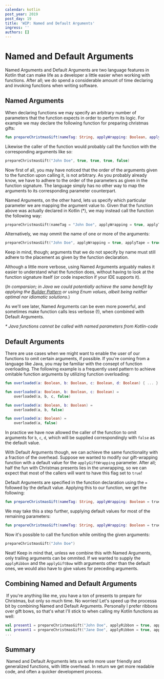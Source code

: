 ```yaml
---
calendar: kotlin
post_year: 2019
post_day: 19
title: 'WIP: Named and Default Arguments'
ingress: ''
authors: []
---
```

# Named and Default Arguments

Named Arguments and Default Arguments are two language features in Kotlin that can make life as a developer a little easier when working with functions. After all; we do spend a considerable amount of time declaring and invoking functions when writing software.

## Named Arguments

When declaring functions we may specify an arbitrary number of parameters that the function expects in order to perform its logic. For example we may declare the following function for preparing christmas gifts:

```kotlin
fun prepareChristmasGift(nameTag: String, applyWrapping: Boolean, applyTape: Boolean, applyRibbon: Boolean, applyGiftBow: Boolean) { ... }
```

Likewise the caller of the function would probably call the function with the corresponding arguments like so:

```kotlin
prepareChristmasGift("John Doe", true, true, true, false)
```

Now first of all, you may have noticed that the order of the arguments given to the function upon calling it, is not arbitrary. As you probably already know, we have to adhere to the order of the parameters as given in the function signature. The language simply has no other way to map the arguments to its corresponding parameter counterpart.

Named Arguments, on the other hand, lets us specify which particular parameter we are mapping the argument value to. Given that the function above was actually declared in Kotlin (\*), we may instead call the function the following way:

```kotlin
prepareChristmasGift(nameTag = "John Doe", applyWrapping = true, applyTape = true, applyRibbon = true, applyGiftBow = false)
```

Alternatively, we may ommit the name of one or more of the arguments:
​
```kotlin
prepareChristmasGift("John Doe", applyWrapping = true, applyTape = true, applyRibbon = true, applyGiftBow = false)
```

Keep in mind, though; arguments that we do not specify by name must still adhere to the placement as given by the function declaration.

Although a little more verbose, using Named Arguments arguably makes it easier to understand what the function does, without having to look at the function signature itself (or code inspection if your IDE supports it).

(_In comparsion; in Java we could potentially achieve the same benefit by applying the [Builder Pattern](https://en.wikipedia.org/wiki/Builder_patternhttps://en.wikipedia.org/wiki/Builder_pattern) or using Enum values, albeit being neither optimal nor idiomatic solutions._)

As we'll see later, Named Arguments can be even more powerful, and sometimes make function calls less verbose (!), when combined with Default Arguments.

_\* Java functions cannot be called with named parameters from Kotlin-code_

## Default Arguments

There are use cases when we might want to enable the user of our functions to omit certain arguments, if possible. If you're coming from a language like Java, you may be familiar with the consept of function overloading. The following example is a frequently used pattern to achieve omitable function arguments by utilizing function overloading:

```kotlin
fun overloaded(a: Boolean, b: Boolean, c: Boolean, d: Boolean) { ... }

fun overloaded(a: Boolean, b: Boolean, c: Boolean) =
    overloaded(a, b, c, false)

fun overloaded(a: Boolean, b: Boolean) =
    overloaded(a, b, false)

fun overloaded(a: Boolean) =
    overloaded(a, false)
```

In practice we have now allowed the caller of the function to omit arguments for `b`, `c`, `d`, which will be supplied correspondingly with `false` as the default value.

With Default Arguments though, we can achieve the same functionality with a fraction of the overhead. Suppose we wanted to modify our gift-wrapping function with a default value for the `applyGiftWrapping` parameter. After all; half the fun with Christmas presents lies in the unwrapping, so we can expect that most of the callers will want to have this flag set to `true`!

Default Arguments are specified in the function declaration using the `=` followed by the default value. Applying this to our function, we get the following:

```kotlin
fun prepareChristmasGift(nameTag: String, applyWrapping: Boolean = true, applyTape: Boolean, applyRibbon: Boolean, applyGiftBow: Boolean) { ... }
```

We may take this a step further, supplying default values for most of the remaining parameters:

```kotlin
fun prepareChristmasGift(nameTag: String, applyWrapping: Boolean = true, applyTape: Boolean = true, applyRibbon: Boolean = false, applyGiftBow: Boolean = true) { ... }
```

Now it's possible to call the function while omiting the given arguments:

```kotlin
prepareChristmasGift("John Doe")
```

Neat! Keep in mind that, unless we combine this with Named Arguments, only trailing arguments can be ommited. If we wanted to supply the `applyRibbon` and the `applyGiftBow` with arguments other than the default ones, we would also have to give values for preceding arguments.
​
## Combining Named and Default Arguments
​
If you're anything like me, you have a ton of presents to prepare for Christmas, but only so much time. No worries! Let's speed up the processa bit by combining Named and Default Arguments. Personally I prefer ribbons over gift bows, so that's what I'll stick to when calling my Kotlin functions as well:
​
```kotlin
val present1 = prepareChristmasGift("John Doe", applyRibbon = true, applyGiftBow = false)
val present1 = prepareChristmasGift("Jane Doe", applyRibbon = true, applyGiftBow = false)
...
```

## Summary
​
Named and Default Arguments lets us write more user friendly and generalized functions, with little overhead. In return we get more readable code, and often a quicker development process.
